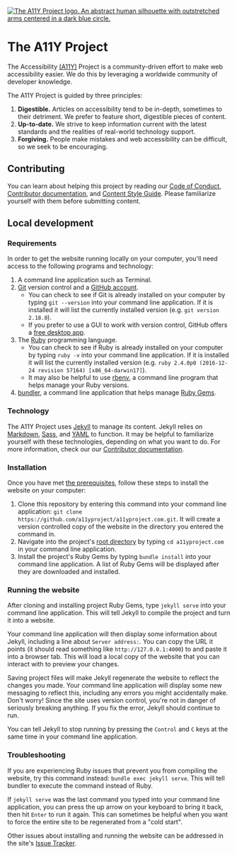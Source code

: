 [![The A11Y Project logo. An abstract human silhouette with outstretched arms centered in a dark blue circle.](http://a11yproject.com/img/README-logo.svg)](http://a11yproject.com)

# The A11Y Project

The Accessibility [(A11Y)](https://a11yproject.com/posts/a11y-and-other-numeronyms/) Project is a community-driven effort to make web accessibility easier. We do this by leveraging a worldwide community of developer knowledge.

The A11Y Project is guided by three principles:

1. **Digestible.** Articles on accessibility tend to be in-depth, sometimes to their detriment. We prefer to feature short, digestible pieces of content.
1. **Up-to-date.** We strive to keep information current with the latest standards and the realities of real-world technology support.
1. **Forgiving.** People make mistakes and web accessibility can be difficult, so we seek to be encouraging.


## Contributing

You can learn about helping this project by reading our [Code of Conduct](https://github.com/a11yproject/a11yproject.com/blob/gh-pages/CODE_OF_CONDUCT.md), [Contributor documentation](https://github.com/a11yproject/a11yproject.com/blob/gh-pages/CONTRIBUTING.md), and [Content Style Guide](https://github.com/a11yproject/a11yproject.com/blob/gh-pages/CONTENT_STYLE_GUIDE.md). Please familiarize yourself with them before submitting content.


## Local development

### Requirements

In order to get the website running locally on your computer, you'll need access to the following programs and technology:

1. A command line application such as Terminal.
1. [Git](https://git-scm.com/) version control and a [GitHub account](https://github.com/).
    - You can check to see if Git is already installed on your computer by typing `git --version` into your command line application. If it is installed it will list the currently installed version (e.g. `git version 2.18.0`).
    - If you prefer to use a GUI to work with version control, GitHub offers a [free desktop app](https://desktop.github.com).
1. The [Ruby](https://www.ruby-lang.org/) programming language.
    - You can check to see if Ruby is already installed on your computer by typing `ruby -v` into your command line application. If it is installed it will list the currently installed version (e.g. `ruby 2.4.0p0 (2016-12-24 revision 57164) [x86_64-darwin17]`).
    - It may also be helpful to use [rbenv](https://github.com/rbenv/rbenv), a command line program that helps manage your Ruby versions.
1. [bundler](https://bundler.io/), a command line application that helps manage [Ruby Gems](https://teamtreehouse.com/library/what-are-ruby-gems).

### Technology

The A11Y Project uses [Jekyll](https://jekyllrb.com/) to manage its content. Jekyll relies on [Markdown](https://daringfireball.net/projects/markdown/syntax), [Sass](https://sass-lang.com/), and [YAML](http://yaml.org/) to function. It may be helpful to familiarize yourself with these technologies, depending on what you want to do. For more information, check our our [Contributor documentation](https://github.com/a11yproject/a11yproject.com/blob/gh-pages/CONTRIBUTING.md).

### Installation

Once you have met [the prerequisites](#requirements), follow these steps to install the website on your computer:

1. Clone this repository by entering this command into your command line application: `git clone https://github.com/a11yproject/a11yproject.com.git`. It will create a version controlled copy of the website in the directory you entered the command in.
1. Navigate into the project's [root directory](https://en.m.wikipedia.org/wiki/Root_directory) by typing `cd a11yproject.com` in your command line application.
1. Install the project's Ruby Gems by typing `bundle install` into your command line application. A list of Ruby Gems will be displayed after they are downloaded and installed.

### Running the website

After cloning and installing project Ruby Gems, type `jekyll serve` into your command line application. This will tell Jekyll to compile the project and turn it into a website.

Your command line application will then display some information about Jekyll, including a line about `Server address:`. You can copy the URL it points (it should read something like `http://127.0.0.1:4000`) to and paste it into a browser tab. This will load a local copy of the website that you can interact with to preview your changes.

Saving project files will make Jekyll regenerate the website to reflect the changes you made. Your command line application will display some new messaging to reflect this, including any errors you might accidentally make. Don't worry! Since the site uses version control, you're not in danger of seriously breaking anything. If you fix the error, Jekyll should continue to run.

You can tell Jekyll to stop running by pressing the `Control` and `C` keys at the same time in your command line application.

### Troubleshooting

If you are experiencing Ruby issues that prevent you from compiling the website, try this command instead: `bundle exec jekyll serve`. This will tell bundler to execute the command instead of Ruby.

If `jekyll serve` was the last command you typed into your command line application, you can press the up arrow on your keyboard to bring it back, then hit `Enter` to run it again. This can sometimes be helpful when you want to force the entire site to be regenerated from a "cold start".

Other issues about installing and running the website can be addressed in the site's [Issue Tracker](https://github.com/a11yproject/a11yproject.com/issues).
